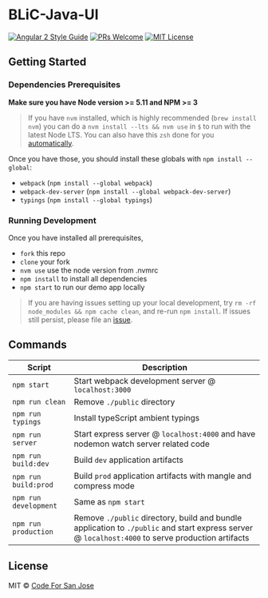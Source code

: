 # BLiC-Java-UI

[![Angular 2 Style Guide][angular2-style-guide-badge]][style-guide]
[![PRs Welcome][prs-badge]][prs]
[![MIT License][license-badge]][license]

## Getting Started 
### Dependencies Prerequisites
**Make sure you have Node version >= 5.11 and NPM >= 3**
> If you have `nvm` installed, which is highly recommended (`brew install nvm`) you can do a `nvm install --lts && nvm use` in `$` to run with the latest Node LTS. You can also have this `zsh` done for you [automatically](https://github.com/creationix/nvm#calling-nvm-use-automatically-in-a-directory-with-a-nvmrc-file).

Once you have those, you should install these globals with `npm install --global`:

* `webpack` (`npm install --global webpack`)
* `webpack-dev-server` (`npm install --global webpack-dev-server`)
* `typings` (`npm install --global typings`)

### Running Development
Once you have installed all prerequisites,

* `fork` this repo
* `clone` your fork
* `nvm use` use the node version from .nvmrc
* `npm install` to install all dependencies
* `npm start` to run our demo app locally

> If you are having issues setting up your local development, try `rm -rf node_modules && npm cache clean`, and re-run `npm install`. If issues still persist, please file an [issue](https://github.com/codeforsanjose/BLiC-Java-UI/issues).
 
## Commands
|Script|Description|
|---|---|
|`npm start`|Start webpack development server @ `localhost:3000`|
|`npm run clean`|Remove `./public` directory|
|`npm run typings`|Install typeScript ambient typings|
|`npm run server`|Start express server @ `localhost:4000` and have nodemon watch server related code|
|`npm run build:dev`|Build `dev` application artifacts|
|`npm run build:prod`|Build `prod` application artifacts with mangle and compress mode|
|`npm run development`|Same as `npm start`|
|`npm run production`|Remove `./public` directory, build and bundle application to `./public` and start express server @ `localhost:4000` to serve production artifacts|


## License
MIT © [Code For San Jose](https://github.com/codeforsanjose)

[angular2-style-guide-badge]: https://mgechev.github.io/angular2-style-guide/images/badge.svg
[style-guide]: https://github.com/mgechev/angular2-style-guide
[prs-badge]: https://img.shields.io/badge/PRs-welcome-brightgreen.svg?style=flat-square
[prs]: https://github.com/codeforsanjose/BLiC-Java-UI/pulls
[license-badge]: https://img.shields.io/npm/l/ng2-swipeable-card.svg?style=flat-square
[license]: https://github.com/JayKan/ng2-swipeable-card/blob/master/LICENSE